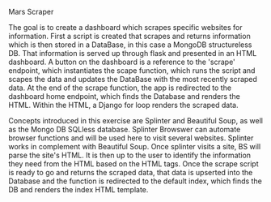 Mars Scraper

The goal is to create a dashboard which scrapes specific websites for information. First a script is created that scrapes and returns information which is then stored in a DataBase, in this case a MongoDB structureless DB. That information is served up through flask and presented in an HTML dashboard. A button on the dashboard is a reference to the 'scrape' endpoint, which instantiates the scape function, which runs the script and scapes the data and updates the DataBase with the most recently scraped data. At the end of the scrape function, the app is redirected to the dashboard home endpoint, which finds the Database and renders the HTML. Within the HTML, a Django for loop renders the scraped data.


Concepts introduced in this exercise are Splinter and Beautiful Soup, as well as the Mongo DB SQLless database.  Splinter Browswer can automate browser functions and will be used here to visit several websites. Splinter works in complement with Beautiful Soup. Once splinter visits a site, BS will parse the site's HTML. It is then up to the user to identify the information they need from the HTML based on the HTML tags. Once the scrape script is ready to go and returns the scraped data, that data is upserted into the Database and the function is redirected to the default index, which finds the DB and renders the index HTML template.

